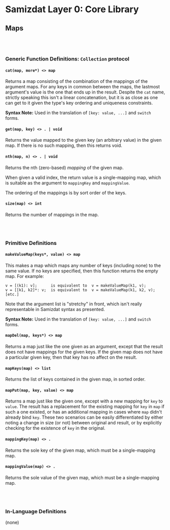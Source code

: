 Samizdat Layer 0: Core Library
==============================

Maps
----

<br><br>
### Generic Function Definitions: `Collection` protocol

#### `cat(map, more*) <> map`

Returns a map consisting of the combination of the mappings of the
argument maps. For any keys in common between the maps,
the lastmost argument's value is the one that ends up in the result.
Despite the `cat` name, strictly speaking this isn't a linear concatenation,
but it is as close as one can get to it given the type's key ordering
and uniqueness constraints.

**Syntax Note:** Used in the translation of `[key: value, ...]`
and `switch` forms.

#### `get(map, key) <> . | void`

Returns the value mapped to the given key (an arbitrary value) in
the given map. If there is no such mapping, then this returns void.

#### `nth(map, n) <> . | void`

Returns the nth (zero-based) *mapping* of the given map.

When given a valid index, the return value is a single-mapping map, which is
suitable as the argument to `mappingKey` and `mappingValue`.

The ordering of the mappings is by sort order of the keys.

#### `size(map) <> int`

Returns the number of mappings in the map.


<br><br>
### Primitive Definitions

#### `makeValueMap(keys*, value) <> map`

This makes a map which maps any number of keys (including none)
to the same value. If no keys are specified, then this function returns
the empty map. For example:

```
v = [(k1): v];      is equivalent to  v = makeValueMap(k1, v);
v = [[k1, k2]*: v;  is equivalent to  v = makeValueMap(k1, k2, v);
[etc.]
```

Note that the argument list is "stretchy" in front, which isn't really
representable in Samizdat syntax as presented.

**Syntax Note:** Used in the translation of `[key: value, ...]`
and `switch` forms.

#### `mapDel(map, keys*) <> map`

Returns a map just like the one given as an argument, except that
the result does not have mappings for the given keys. If the given
map does not have a particular given key, then that key has no
affect on the result.

#### `mapKeys(map) <> list`

Returns the list of keys contained in the given map, in sorted order.

#### `mapPut(map, key, value) <> map`

Returns a map just like the given one, except with a new mapping
for `key` to `value`. The result has a replacement for the existing
mapping for `key` in `map` if such a one existed, or has an
additional mapping in cases where `map` didn't already bind `key`.
These two scenarios can be easily differentiated by either noting a
change in size (or not) between original and result, or by explicitly
checking for the existence of `key` in the original.

#### `mappingKey(map) <> .`

Returns the sole key of the given map, which must be a single-mapping map.

#### `mappingValue(map) <> .`

Returns the sole value of the given map, which must be a single-mapping map.


<br><br>
### In-Language Definitions

(none)
